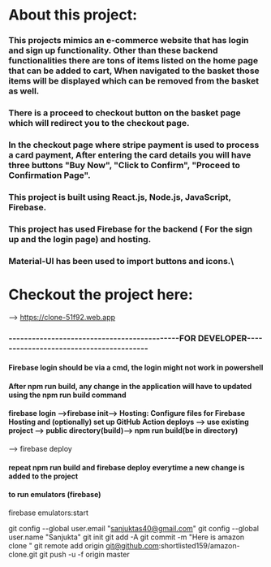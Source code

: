 # About this project:
### This projects mimics an e-commerce website that has login and sign up functionality. Other than these backend functionalities there are tons of items listed on the home page that can be added to cart, When navigated to the basket those items will be displayed which can be removed from the basket as well.
### There is a proceed to checkout button on the basket page which will redirect you to the checkout page.
### In the checkout page where stripe payment is used to process a card payment, After entering the card details you will have three buttons "Buy Now", "Click to Confirm", "Proceed to Confirmation Page".
### This project is built using React.js, Node.js, JavaScript, Firebase.
### This project has used Firebase for the backend ( For the sign up and the login page) and hosting.
### Material-UI has been used to import buttons and icons.\
# Checkout the project here:
--> https://clone-51f92.web.app




  
### --------------------------------------------FOR DEVELOPER----------------------------------------
#### Firebase login should be via a cmd, the login might not work in powershell

#### After npm run build, any change in the application will have to updated using the npm run build command
#### firebase login -->firebase init--> Hosting: Configure files for Firebase Hosting and (optionally) set up GitHub Action deploys  --> use existing project --> public directory(build)--> npm run build(be in directory)
--> firebase deploy
#### repeat npm run build and firebase deploy everytime a new change is added to the project

#### to run emulators (firebase)
firebase emulators:start

git config --global user.email "sanjuktas40@gmail.com"
git config --global user.name "Sanjukta"
git init
git add -A
git commit -m "Here is amazon clone "
git remote add origin git@github.com:shortlisted159/amazon-clone.git
git push -u -f origin master
